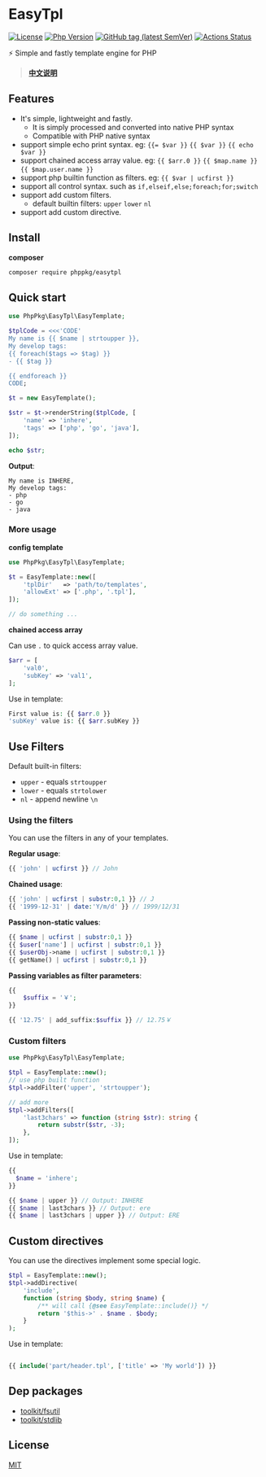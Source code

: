 # EasyTpl

[![License](https://img.shields.io/github/license/phppkg/easytpl.svg?style=flat-square)](LICENSE)
[![Php Version](https://img.shields.io/badge/php-%3E=8.0-brightgreen.svg?maxAge=2592000)](https://packagist.org/packages/phppkg/easytpl)
[![GitHub tag (latest SemVer)](https://img.shields.io/github/tag/phppkg/easytpl)](https://github.com/phppkg/easytpl)
[![Actions Status](https://github.com/phppkg/easytpl/workflows/Unit-Tests/badge.svg)](https://github.com/phppkg/easytpl/actions)

⚡️ Simple and fastly template engine for PHP

> **[中文说明](README.zh-CN.md)**

## Features

- It's simple, lightweight and fastly. 
  - It is simply processed and converted into native PHP syntax
  - Compatible with PHP native syntax
- support simple echo print syntax. eg: `{{= $var }}` `{{ $var }}` `{{ echo $var }}`
- support chained access array value. eg: `{{ $arr.0 }}` `{{ $map.name }}` `{{ $map.user.name }}`
- support php builtin function as filters. eg: `{{ $var | ucfirst }}`
- support all control syntax. such as `if,elseif,else;foreach;for;switch`
- support add custom filters.
  - default builtin filters: `upper` `lower` `nl`
- support add custom directive.

## Install

**composer**

```bash
composer require phppkg/easytpl
```

## Quick start

```php
use PhpPkg\EasyTpl\EasyTemplate;

$tplCode = <<<'CODE'
My name is {{ $name | strtoupper }},
My develop tags:
{{ foreach($tags => $tag) }}
- {{ $tag }}

{{ endforeach }}
CODE;

$t = new EasyTemplate();

$str = $t->renderString($tplCode, [
    'name' => 'inhere',
    'tags' => ['php', 'go', 'java'],
]);

echo $str;
```

**Output**:

```text
My name is INHERE,
My develop tags:
- php
- go
- java
```

### More usage

**config template**

```php
use PhpPkg\EasyTpl\EasyTemplate;

$t = EasyTemplate::new([
    'tplDir'   => 'path/to/templates',
    'allowExt' => ['.php', '.tpl'],
]);

// do something ...
```

**chained access array**

Can use `.` to quick access array value.

```php
$arr = [
    'val0',
    'subKey' => 'val1',
];
```

Use in template:

```php
First value is: {{ $arr.0 }}
'subKey' value is: {{ $arr.subKey }}
```

## Use Filters

Default built-in filters: 

- `upper` - equals `strtoupper`
- `lower` - equals `strtolower`
- `nl` - append newline `\n`

### Using the filters

You can use the filters in any of your templates.

**Regular usage**:

```php
{{ 'john' | ucfirst }} // John
```

**Chained usage**:

```php
{{ 'john' | ucfirst | substr:0,1 }} // J
{{ '1999-12-31' | date:'Y/m/d' }} // 1999/12/31
```

**Passing non-static values**:

```php
{{ $name | ucfirst | substr:0,1 }}
{{ $user['name'] | ucfirst | substr:0,1 }}
{{ $userObj->name | ucfirst | substr:0,1 }}
{{ getName() | ucfirst | substr:0,1 }}
```

**Passing variables as filter parameters**:

```php
{{
    $suffix = '￥';
}}

{{ '12.75' | add_suffix:$suffix }} // 12.75￥
```

### Custom filters

```php
use PhpPkg\EasyTpl\EasyTemplate;

$tpl = EasyTemplate::new();
// use php built function
$tpl->addFilter('upper', 'strtoupper');

// add more
$tpl->addFilters([
    'last3chars' => function (string $str): string {
        return substr($str, -3);
    },
]);
```

Use in template:

```php
{{
  $name = 'inhere';
}}

{{ $name | upper }} // Output: INHERE
{{ $name | last3chars }} // Output: ere
{{ $name | last3chars | upper }} // Output: ERE
```

## Custom directives

You can use the directives implement some special logic.

```php
$tpl = EasyTemplate::new();
$tpl->addDirective(
    'include',
    function (string $body, string $name) {
        /** will call {@see EasyTemplate::include()} */
        return '$this->' . $name . $body;
    }
);
```

Use in template:

```php

{{ include('part/header.tpl', ['title' => 'My world']) }}

```

## Dep packages

- [toolkit/fsutil](https://github.com/php-toolkit/fsutil)
- [toolkit/stdlib](https://github.com/php-toolkit/stdlib)

## License

[MIT](LICENSE)
